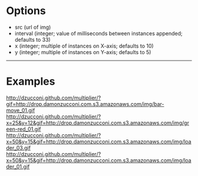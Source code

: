 # Options

* src (url of img)
* interval (integer; value of milliseconds between instances appended; defaults to 33)
* x (integer; multiple of instances on X-axis; defaults to 10)
* y (integer; multiple of instances on Y-axis; defaults to 5)

----

# Examples

http://dzucconi.github.com/multiplier/?gif=http://drop.damonzucconi.com.s3.amazonaws.com/img/bar-move_01.gif  
http://dzucconi.github.com/multiplier/?x=25&y=12&gif=http://drop.damonzucconi.com.s3.amazonaws.com/img/green-red_01.gif  
http://dzucconi.github.com/multiplier/?x=50&y=15&gif=http://drop.damonzucconi.com.s3.amazonaws.com/img/loader_03.gif  
http://dzucconi.github.com/multiplier/?x=50&y=15&gif=http://drop.damonzucconi.com.s3.amazonaws.com/img/loader_01.gif


